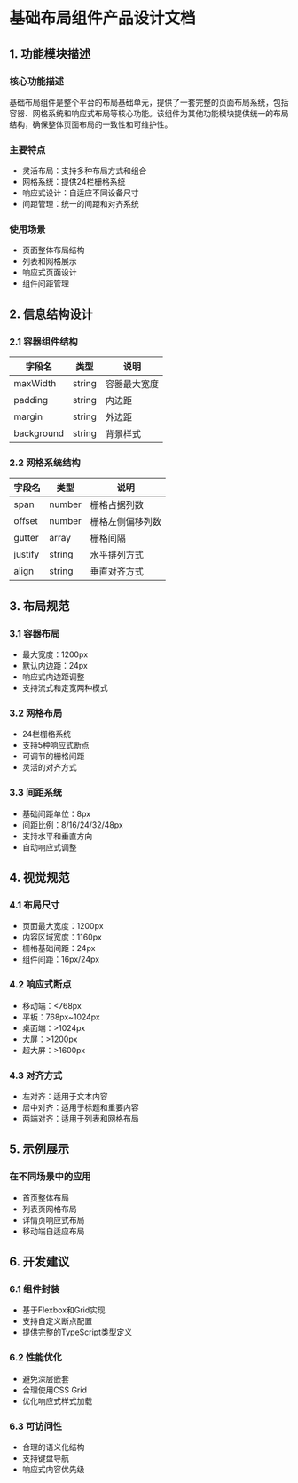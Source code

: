 # 基础布局组件产品设计文档

## 1. 功能模块描述

### 核心功能描述

基础布局组件是整个平台的布局基础单元，提供了一套完整的页面布局系统，包括容器、网格系统和响应式布局等核心功能。该组件为其他功能模块提供统一的布局结构，确保整体页面布局的一致性和可维护性。

### 主要特点

- 灵活布局：支持多种布局方式和组合
- 网格系统：提供24栏栅格系统
- 响应式设计：自适应不同设备尺寸
- 间距管理：统一的间距和对齐系统

### 使用场景

- 页面整体布局结构
- 列表和网格展示
- 响应式页面设计
- 组件间距管理

## 2. 信息结构设计

### 2.1 容器组件结构

| 字段名     | 类型   | 说明         |
| ---------- | ------ | ------------ |
| maxWidth   | string | 容器最大宽度 |
| padding    | string | 内边距       |
| margin     | string | 外边距       |
| background | string | 背景样式     |

### 2.2 网格系统结构

| 字段名  | 类型   | 说明             |
| ------- | ------ | ---------------- |
| span    | number | 栅格占据列数     |
| offset  | number | 栅格左侧偏移列数 |
| gutter  | array  | 栅格间隔         |
| justify | string | 水平排列方式     |
| align   | string | 垂直对齐方式     |

## 3. 布局规范

### 3.1 容器布局

- 最大宽度：1200px
- 默认内边距：24px
- 响应式内边距调整
- 支持流式和定宽两种模式

### 3.2 网格布局

- 24栏栅格系统
- 支持5种响应式断点
- 可调节的栅格间距
- 灵活的对齐方式

### 3.3 间距系统

- 基础间距单位：8px
- 间距比例：8/16/24/32/48px
- 支持水平和垂直方向
- 自动响应式调整

## 4. 视觉规范

### 4.1 布局尺寸

- 页面最大宽度：1200px
- 内容区域宽度：1160px
- 栅格基础间距：24px
- 组件间距：16px/24px

### 4.2 响应式断点

- 移动端：<768px
- 平板：768px~1024px
- 桌面端：>1024px
- 大屏：>1200px
- 超大屏：>1600px

### 4.3 对齐方式

- 左对齐：适用于文本内容
- 居中对齐：适用于标题和重要内容
- 两端对齐：适用于列表和网格布局

## 5. 示例展示

### 在不同场景中的应用

- 首页整体布局
- 列表页网格布局
- 详情页响应式布局
- 移动端自适应布局

## 6. 开发建议

### 6.1 组件封装

- 基于Flexbox和Grid实现
- 支持自定义断点配置
- 提供完整的TypeScript类型定义

### 6.2 性能优化

- 避免深层嵌套
- 合理使用CSS Grid
- 优化响应式样式加载

### 6.3 可访问性

- 合理的语义化结构
- 支持键盘导航
- 响应式内容优先级
